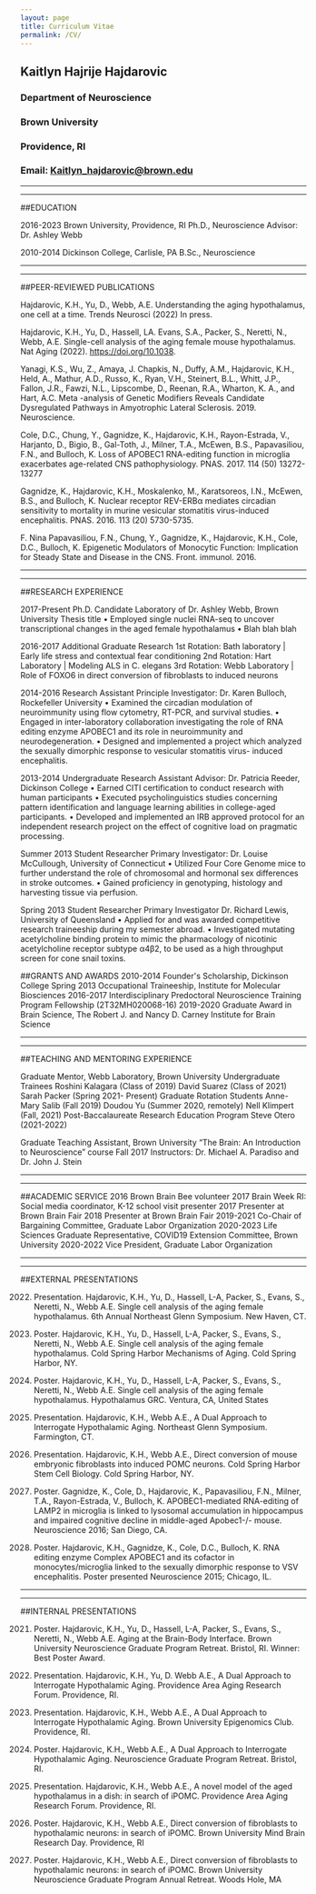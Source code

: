 ```yaml
---
layout: page
title: Curriculum Vitae
permalink: /CV/
---
```


## Kaitlyn Hajrije Hajdarovic
### Department of Neuroscience
### Brown University
### Providence, RI
### Email: Kaitlyn_hajdarovic@brown.edu

----
****

##EDUCATION

2016-2023		Brown University, Providence, RI
			Ph.D., Neuroscience
			Advisor: Dr. Ashley Webb

2010-2014		Dickinson College, Carlisle, PA
			B.Sc., Neuroscience


----
****

##PEER-REVIEWED PUBLICATIONS

Hajdarovic, K.H., Yu, D., Webb, A.E. Understanding the aging hypothalamus, one cell at a time. Trends Neurosci (2022) In press.

Hajdarovic, K.H., Yu, D., Hassell, LA. Evans, S.A., Packer, S., Neretti, N., Webb, A.E. Single-cell analysis of the aging female mouse hypothalamus. Nat Aging (2022). https://doi.org/10.1038. 

Yanagi, K.S., Wu, Z., Amaya, J. Chapkis, N., Duffy, A.M., Hajdarovic, K.H., Held, A., Mathur, A.D., Russo, K., Ryan, V.H., Steinert, B.L., Whitt, J.P., Fallon, J.R., Fawzi, N.L., Lipscombe, D., Reenan, R.A., Wharton, K. A., and Hart, A.C. Meta -analysis of Genetic Modifiers Reveals Candidate Dysregulated Pathways in Amyotrophic Lateral Sclerosis. 2019. Neuroscience. 

Cole, D.C., Chung, Y., Gagnidze, K., Hajdarovic, K.H., Rayon-Estrada, V., Harjanto, D., Bigio, B., Gal-Toth, J., Milner, T.A., McEwen, B.S., Papavasiliou, F.N., and Bulloch, K. Loss of APOBEC1 RNA-editing function in microglia exacerbates age-related CNS pathophysiology. PNAS. 2017. 114 (50) 13272-13277

Gagnidze, K., Hajdarovic, K.H., Moskalenko, M., Karatsoreos, I.N., McEwen, B.S., and Bulloch, K. Nuclear receptor REV-ERBα mediates circadian sensitivity to mortality in murine vesicular stomatitis virus-induced encephalitis. PNAS. 2016. 113 (20) 5730-5735.

F. Nina Papavasiliou, F.N., Chung, Y., Gagnidze, K., Hajdarovic, K.H., Cole, D.C., Bulloch, K. Epigenetic Modulators of Monocytic Function: Implication for Steady State and Disease in the CNS. Front. immunol. 2016.

----
****

##RESEARCH EXPERIENCE

2017-Present		Ph.D. Candidate
			Laboratory of Dr. Ashley Webb, Brown University
			Thesis title
•	Employed single nuclei RNA-seq to uncover transcriptional changes in the aged female hypothalamus
•	Blah blah blah


2016-2017		Additional Graduate Research
1st Rotation: Bath laboratory | Early life stress and contextual fear conditioning 
2nd Rotation: Hart Laboratory | Modeling ALS in C. elegans
3rd Rotation: Webb Laboratory | Role of FOXO6 in direct conversion of fibroblasts to induced neurons

2014-2016		Research Assistant
			Principle Investigator: Dr. Karen Bulloch, Rockefeller University
•	Examined the circadian modulation of neuroimmunity using flow cytometry, RT-PCR, and survival studies.
•	Engaged in inter-laboratory collaboration investigating the role of RNA editing enzyme APOBEC1 and its role in neuroimmunity and neurodegeneration.
•	Designed and implemented a project which analyzed the sexually dimorphic response to vesicular stomatitis virus- induced encephalitis.

2013-2014		Undergraduate Research Assistant
			Advisor: Dr. Patricia Reeder, Dickinson College
•	Earned CITI certification to conduct research with human participants
•	Executed psycholinguistics studies concerning pattern identification and language learning abilities in college-aged participants.
•	Developed and implemented an IRB approved protocol for an independent research project on the effect of cognitive load on pragmatic processing.

Summer 2013		Student Researcher
Primary Investigator: Dr. Louise McCullough, University of Connecticut
•	Utilized Four Core Genome mice to further understand the role of chromosomal and hormonal sex differences in stroke outcomes.
•	Gained proficiency in genotyping, histology and harvesting tissue via perfusion.

Spring 2013		Student Researcher 
Primary Investigator Dr. Richard Lewis, University of Queensland
•	Applied for and was awarded competitive research traineeship during my semester abroad. 
•	Investigated mutating acetylcholine binding protein to mimic the pharmacology of nicotinic acetylcholine receptor subtype α4β2, to be used as a high throughput screen for cone snail toxins.

##GRANTS AND AWARDS
2010-2014		Founder's Scholarship, Dickinson College
Spring 2013		Occupational Traineeship, Institute for Molecular Biosciences 
2016-2017	Interdisciplinary Predoctoral Neuroscience Training Program Fellowship (2T32MH020068-16)
2019-2020	Graduate Award in Brain Science, The Robert J. and Nancy D. Carney Institute for Brain Science

----
****

##TEACHING AND MENTORING EXPERIENCE

Graduate Mentor, Webb Laboratory, Brown University
Undergraduate Trainees
Roshini Kalagara (Class of 2019)
David Suarez (Class of 2021)
Sarah Packer (Spring 2021- Present)
Graduate Rotation Students
Anne-Mary Salib (Fall 2019)
Doudou Yu (Summer 2020, remotely)
Nell Klimpert (Fall, 2021)
Post-Baccalaureate Research Education Program
	Steve Otero (2021-2022)

Graduate Teaching Assistant, Brown University
 “The Brain: An Introduction to Neuroscience” course
Fall 2017
Instructors: Dr. Michael A. Paradiso and Dr. John J. Stein

----
****

##ACADEMIC SERVICE
2016			Brown Brain Bee volunteer
2017			Brain Week RI: Social media coordinator, K-12 school visit presenter 
2017			Presenter at Brown Brain Fair
2018			Presenter at Brown Brain Fair
2019-2021		Co-Chair of Bargaining Committee, Graduate Labor Organization
2020-2023	Life Sciences Graduate Representative, COVID19 Extension Committee, Brown University
2020-2022		Vice President, Graduate Labor Organization

----
****

##EXTERNAL PRESENTATIONS

2022. Presentation. Hajdarovic, K.H., Yu, D., Hassell, L-A, Packer, S., Evans, S., Neretti, N.,
Webb A.E. Single cell analysis of the aging female hypothalamus. 6th Annual Northeast Glenn Symposium. New Haven, CT. 

2022. Poster. Hajdarovic, K.H., Yu, D., Hassell, L-A, Packer, S., Evans, S., Neretti, N.,
Webb A.E. Single cell analysis of the aging female hypothalamus. Cold Spring Harbor Mechanisms of Aging. Cold Spring Harbor, NY.

2022. Poster. Hajdarovic, K.H., Yu, D., Hassell, L-A, Packer, S., Evans, S., Neretti, N.,
Webb A.E. Single cell analysis of the aging female hypothalamus. Hypothalamus GRC. Ventura, CA, United States

2019. Presentation. Hajdarovic, K.H., Webb A.E., A Dual Approach to Interrogate Hypothalamic Aging. Northeast Glenn Symposium. Farmington, CT.

2019. Presentation. Hajdarovic, K.H., Webb A.E., Direct conversion of mouse embryonic fibroblasts into induced POMC neurons. Cold Spring Harbor Stem Cell Biology. Cold Spring Harbor, NY.

2016. Poster. Gagnidze, K., Cole, D., Hajdarovic, K., Papavasiliou, F.N., Milner, T.A., Rayon-Estrada, V., Bulloch, K. APOBEC1-mediated RNA-editing of LAMP2 in microglia is linked to lysosomal accumulation in hippocampus and impaired cognitive decline in middle-aged Apobec1-/- mouse. Neuroscience 2016; San Diego, CA.

2015. Poster. Hajdarovic, K.H., Gagnidze, K., Cole, D.C., Bulloch, K. RNA editing enzyme Complex APOBEC1 and its cofactor in monocytes/microglia linked to the sexually dimorphic response to VSV encephalitis. Poster presented Neuroscience 2015; Chicago, IL.

----
****

##INTERNAL PRESENTATIONS

2021. Poster. Hajdarovic, K.H., Yu, D., Hassell, L-A, Packer, S., Evans, S., Neretti, N.,
Webb A.E. Aging at the Brain-Body Interface. Brown University Neuroscience Graduate Program Retreat. Bristol, RI. Winner: Best Poster Award. 

2020. Presentation. Hajdarovic, K.H., Yu, D. Webb A.E., A Dual Approach to Interrogate Hypothalamic Aging. Providence Area Aging Research Forum.  Providence, RI.

2019. Presentation. Hajdarovic, K.H., Webb A.E., A Dual Approach to Interrogate Hypothalamic Aging. Brown University Epigenomics Club.  Providence, RI. 

2019. Poster. Hajdarovic, K.H., Webb A.E., A Dual Approach to Interrogate Hypothalamic Aging. Neuroscience Graduate Program Retreat. Bristol, RI.

2019. Presentation. Hajdarovic, K.H., Webb A.E., A novel model of the aged hypothalamus in a dish: in search of iPOMC. Providence Area Aging Research Forum.  Providence, RI.

2019. Poster. Hajdarovic, K.H., Webb A.E., Direct conversion of fibroblasts to hypothalamic neurons: in search of iPOMC. Brown University Mind Brain Research Day. Providence, RI

2018. Poster. Hajdarovic, K.H., Webb A.E., Direct conversion of fibroblasts to hypothalamic neurons: in search of iPOMC. Brown University Neuroscience Graduate Program Annual Retreat. Woods Hole, MA





